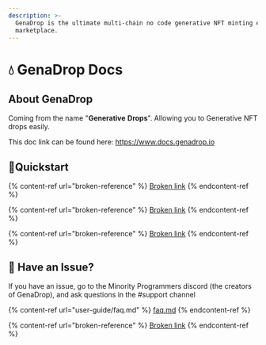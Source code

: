 ```yaml
---
description: >-
  GenaDrop is the ultimate multi-chain no code generative NFT minting engine and
  marketplace.
---
```


# 💧 GenaDrop Docs

## About GenaDrop

Coming from the name "**Generative** **Drops**". Allowing you to Generative NFT drops easily.

This doc link can be found here: [https://www.docs.genadrop.io ](https://www.docs.genadrop.io)

## 📍Quickstart

{% content-ref url="broken-reference" %}
[Broken link](broken-reference)
{% endcontent-ref %}

{% content-ref url="broken-reference" %}
[Broken link](broken-reference)
{% endcontent-ref %}

{% content-ref url="broken-reference" %}
[Broken link](broken-reference)
{% endcontent-ref %}

## 🐞 Have an Issue?

If you have an issue, go to the Minority Programmers discord (the creators of GenaDrop), and ask questions in the #support channel

{% content-ref url="user-guide/faq.md" %}
[faq.md](user-guide/faq.md)
{% endcontent-ref %}

{% content-ref url="broken-reference" %}
[Broken link](broken-reference)
{% endcontent-ref %}



##



##

